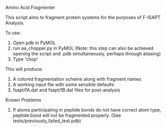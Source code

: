 Amino Acid Fragmenter 

This script aims to fragment protein systems for the purposes of
F-ISAPT Analysis. 



To use:
1) Open pdb in PyMOL
2) run aa_chopper.py in PyMOL (Note: this step can also be achieved opening the script and .pdb simultaneously, perhaps through aliasing)
3) Type 'chop'

This will produce:
1) A colored fragmentation scheme along with fragment names
2) A working input file with some sensible defaults
3) fsapt/fA.dat and fsapt/fB.dat files for post-analysis

Known Problems
1) If atoms participating in peptide bonds do not have correct atom type, peptide bond will not be fragmented properly. (See tests/previously_failed_test.pdb) 
